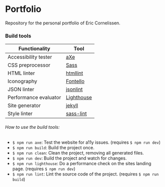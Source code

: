 # Portfolio
Repository for the personal portfolio of Eric Cornelissen.

### Build tools
| Functionality | Tool |
|---|---|
| Accessibility tester | [aXe](https://www.axe-core.org/) |
| CSS preprocessor | [Sass](http://sass-lang.com/) |
| HTML linter | [htmllint](http://htmllint.github.io/) |
| Iconography| [Fontello](http://fontello.com/) |
| JSON linter | [jsonlint](https://github.com/cjrd/jsonlint) |
| Performance evaluator | [Lighthouse](https://github.com/GoogleChrome/lighthouse) |
| Site generator | [jekyll](https://jekyllrb.com/) |
| Style linter | [sass-lint](https://github.com/sasstools/sass-lint) |

###### How to use the build tools:
- `$ npm run axe`: Test the website for a11y issues. (requires `$ npm run dev`)
- `$ npm run build`: Build the project once.
- `$ npm run clean`: Clean the project, removing all generated files.
- `$ npm run dev`: Build the project and watch for changes.
- `$ npm run lighthouse`: Do a performance check on the sites landing page. (requires `$ npm run dev`)
- `$ npm run lint`: Lint the source code of the project. (requires `$ npm run build`)

